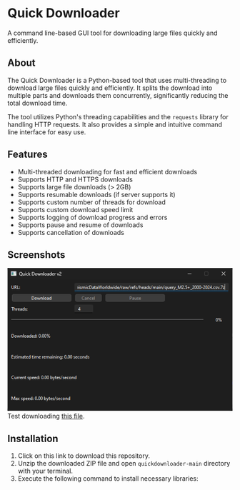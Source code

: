 # Quick Downloader

A command line-based GUI tool for downloading large files quickly and efficiently.

## About

The Quick Downloader is a Python-based tool that uses multi-threading to download large files quickly and efficiently. It splits the download into multiple parts and downloads them concurrently, significantly reducing the total download time.

The tool utilizes Python's threading capabilities and the `requests` library for handling HTTP requests. It also provides a simple and intuitive command line interface for easy use.

## Features

* Multi-threaded downloading for fast and efficient downloads
* Supports HTTP and HTTPS downloads
* Supports large file downloads (> 2GB)
* Supports resumable downloads (if server supports it)
* Supports custom number of threads for download
* Supports custom download speed limit
* Supports logging of download progress and errors
* Supports pause and resume of downloads
* Supports cancellation of downloads

## Screenshots

![Screenshot of the tool](./docs/screenshot.png)
Test downloading [this file](https://github.com/nadeeshafdo/SeismicDataWorldwide/raw/refs/heads/main/query_M2.5+_2000-2024.csv.7z).

## Installation

1. Click on this link to download this repository.
2. Unzip the downloaded ZIP file and open `quickdownloader-main` directory with your terminal.
3. Execute the following command to install necessary libraries:
    

